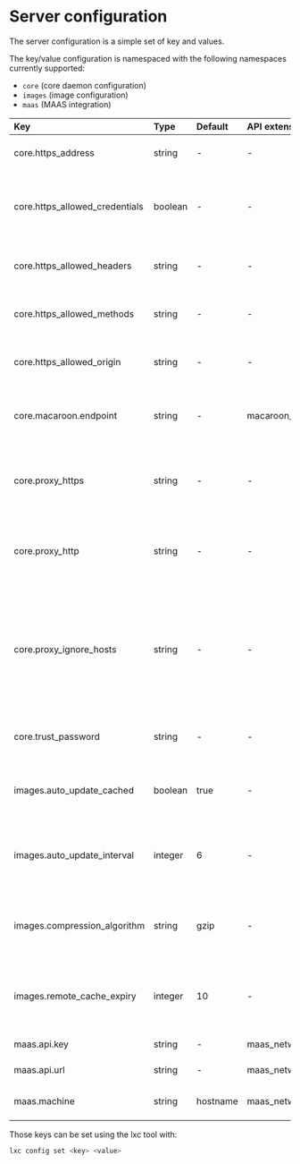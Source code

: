 # Server configuration
The server configuration is a simple set of key and values.

The key/value configuration is namespaced with the following namespaces
currently supported:

 - `core` (core daemon configuration)
 - `images` (image configuration)
 - `maas` (MAAS integration)

Key                             | Type      | Default   | API extension            | Description
:--                             | :---      | :------   | :------------            | :----------
core.https\_address             | string    | -         | -                        | Address to bind for the remote API
core.https\_allowed\_credentials| boolean   | -         | -                        | Whether to set Access-Control-Allow-Credentials http header value to "true"
core.https\_allowed\_headers    | string    | -         | -                        | Access-Control-Allow-Headers http header value
core.https\_allowed\_methods    | string    | -         | -                        | Access-Control-Allow-Methods http header value
core.https\_allowed\_origin     | string    | -         | -                        | Access-Control-Allow-Origin http header value
core.macaroon.endpoint          | string    | -         | macaroon\_authentication | URL of the the external authentication endpoint using Macaroons
core.proxy\_https               | string    | -         | -                        | https proxy to use, if any (falls back to HTTPS\_PROXY environment variable)
core.proxy\_http                | string    | -         | -                        | http proxy to use, if any (falls back to HTTP\_PROXY environment variable)
core.proxy\_ignore\_hosts       | string    | -         | -                        | hosts which don't need the proxy for use (similar format to NO\_PROXY, e.g. 1.2.3.4,1.2.3.5, falls back to NO\_PROXY environment variable)
core.trust\_password            | string    | -         | -                        | Password to be provided by clients to setup a trust
images.auto\_update\_cached     | boolean   | true      | -                        | Whether to automatically update any image that LXD caches
images.auto\_update\_interval   | integer   | 6         | -                        | Interval in hours at which to look for update to cached images (0 disables it)
images.compression\_algorithm   | string    | gzip      | -                        | Compression algorithm to use for new images (bzip2, gzip, lzma, xz or none)
images.remote\_cache\_expiry    | integer   | 10        | -                        | Number of days after which an unused cached remote image will be flushed
maas.api.key                    | string    | -         | maas\_network            | API key to manage MAAS
maas.api.url                    | string    | -         | maas\_network            | URL of the MAAS server
maas.machine                    | string    | hostname  | maas\_network            | Name of this LXD host in MAAS

Those keys can be set using the lxc tool with:

```bash
lxc config set <key> <value>
```
